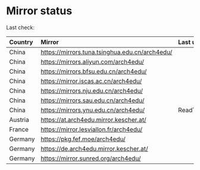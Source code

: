 <script src="./time.js"></script>
# Mirror status
Last check: <script type="text/javascript">localize(1697678072.4170299);</script>

|Country|Mirror|Last update|
|:------|:-----|:----------|
|China|https://mirrors.tuna.tsinghua.edu.cn/arch4edu/|<script type="text/javascript">localize(1697653993);</script>|
|China|https://mirrors.aliyun.com/arch4edu/|<script type="text/javascript">localize(1697653993);</script>|
|China|https://mirrors.bfsu.edu.cn/arch4edu/|<script type="text/javascript">localize(1697481218);</script>|
|China|https://mirror.iscas.ac.cn/arch4edu/|<script type="text/javascript">localize(1697653993);</script>|
|China|https://mirrors.nju.edu.cn/arch4edu/|<script type="text/javascript">localize(1697567745);</script>|
|China|https://mirrors.sau.edu.cn/arch4edu/|<script type="text/javascript">localize(1697653993);</script>|
|China|https://mirrors.ynu.edu.cn/arch4edu/|ReadTimeout|
|Austria|https://at.arch4edu.mirror.kescher.at/|<script type="text/javascript">localize(1697653993);</script>|
|France|https://mirror.lesviallon.fr/arch4edu/|<script type="text/javascript">localize(1697524275);</script>|
|Germany|https://pkg.fef.moe/arch4edu/|<script type="text/javascript">localize(1697653993);</script>|
|Germany|https://de.arch4edu.mirror.kescher.at/|<script type="text/javascript">localize(1697653993);</script>|
|Germany|https://mirror.sunred.org/arch4edu/|<script type="text/javascript">localize(1697653993);</script>|

<script src="./tablefilter/tablefilter.js"></script>
<script src="./table.js"></script>